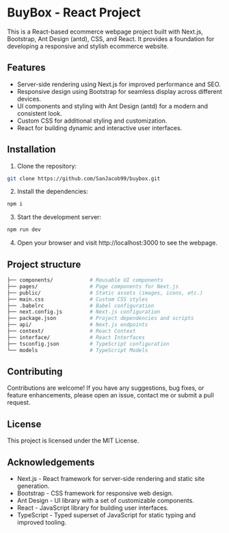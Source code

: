 # BuyBox - React Project

This is a React-based ecommerce webpage project built with Next.js, Bootstrap, Ant Design (antd), CSS, and React. It provides a foundation for developing a responsive and stylish ecommerce website.

## Features

- Server-side rendering using Next.js for improved performance and SEO.
- Responsive design using Bootstrap for seamless display across different devices.
- UI components and styling with Ant Design (antd) for a modern and consistent look.
- Custom CSS for additional styling and customization.
- React for building dynamic and interactive user interfaces.

## Installation

1. Clone the repository:

```bash
git clone https://github.com/SanJacob99/buybox.git
```

2. Install the dependencies:

```bash
npm i
```

3. Start the development server:

```bash
npm run dev
```

4. Open your browser and visit http://localhost:3000 to see the webpage.

## Project structure

```bash
├── components/            # Reusable UI components
├── pages/                 # Page components for Next.js
├── public/                # Static assets (images, icons, etc.)
├── main.css               # Custom CSS styles
├── .babelrc               # Babel configuration
├── next.config.js         # Next.js configuration
├── package.json           # Project dependencies and scripts
├── api/                   # Next.js endpoints
├── context/               # React Context
├── interface/             # React Interfaces
├── tsconfig.json          # TypeScript configuration
└── models                 # TypeScript Models
```

## Contributing

Contributions are welcome! If you have any suggestions, bug fixes, or feature enhancements, please open an issue, contact me or submit a pull request.

## License

This project is licensed under the MIT License.

## Acknowledgements

- Next.js - React framework for server-side rendering and static site generation.
- Bootstrap - CSS framework for responsive web design.
- Ant Design - UI library with a set of customizable components.
- React - JavaScript library for building user interfaces.
- TypeScript - Typed superset of JavaScript for static typing and improved tooling.
